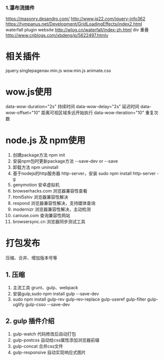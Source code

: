 ### 1.瀑布流插件
https://masonry.desandro.com/
http://www.jq22.com/jquery-info362
https://tympanus.net/Development/GridLoadingEffects/index2.html
waterfall plugin website http://wlog.cn/waterfall/index-zh.html
div 重叠 http://www.cnblogs.com/xbdeng/p/5622497.htmlv

# 相关插件
jquery.singlepagenav.min.js
wow.min.js
animate.css

# wow.js使用
data-wow-duration="2s" 持续时间
data-wow-delay="2s" 延迟时间
data-wow-offset="10" 距离可视区域多远开始执行
data-wow-iteration="10" 重复次数
# node.js 及 npm使用
1. 创建package方法 npm init
2. 安装npm包时更新package方法 --save-dev  or --save
3. 卸载方法 npm uninstall 
4. 基于nodejs的http服务器 http-server，安装 sudo npm install http-server -g
5. genymotion 安卓虚拟机
6. browserhacks.com 浏览器兼容性查看
7. html5shiv 浏览器兼容性解决
8. respond 浏览器兼容性解决，支持媒体查询
9. modernizr 浏览器兼容性解决，主动检测
10. caniuse.com 查询兼容性网站
11. browsersync.cn 浏览器同步测试工具

# 打包发布
压缩、合并、增加版本号等
## 1. 压缩
1. 主流工具 grunt、gulp、webpack
2. 安装gulp,sudo npm install gulp --save-dev
3. sudo npm install gulp-rev gulp-rev-replace gulp-useref gulp-filter gulp-uglify gulp-csso --save-dev
## 2. gulp 插件介绍
1. gulp-watch 代码修改后自动打包
2. gulp-postcss 自动给css属性添加浏览器前缀
3. gulp-concat 合并css文件
4. gulp-responsive 自动实现响应式图片
